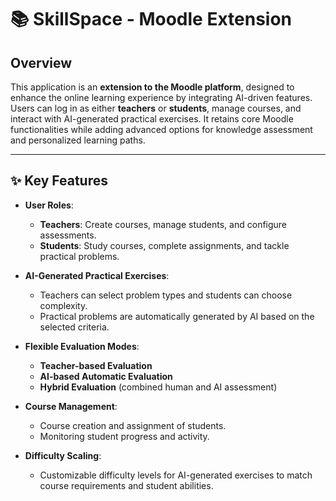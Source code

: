 # 📚 SkillSpace - Moodle Extension

## Overview

This application is an **extension to the Moodle platform**, designed to enhance the online learning experience by integrating AI-driven features. Users can log in as either **teachers** or **students**, manage courses, and interact with AI-generated practical exercises. It retains core Moodle functionalities while adding advanced options for knowledge assessment and personalized learning paths.

---

## ✨ Key Features

* **User Roles**:

  * **Teachers**: Create courses, manage students, and configure assessments.
  * **Students**: Study courses, complete assignments, and tackle practical problems.

* **AI-Generated Practical Exercises**:

  * Teachers can select problem types and students can choose complexity.
  * Practical problems are automatically generated by AI based on the selected criteria.

* **Flexible Evaluation Modes**:

  * **Teacher-based Evaluation**
  * **AI-based Automatic Evaluation**
  * **Hybrid Evaluation** (combined human and AI assessment)

* **Course Management**:

  * Course creation and assignment of students.
  * Monitoring student progress and activity.

* **Difficulty Scaling**:

  * Customizable difficulty levels for AI-generated exercises to match course requirements and student abilities.
